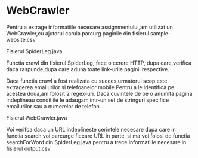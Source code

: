 # WebCrawler

Pentru a extrage informatiile necesare assignmentului,am utilizat un WebCrawler,cu ajutorul caruia
parcurg paginile din fisierul sample-website.csv

Fisierul SpiderLeg.java

Functia crawl din fisierul SpiderLeg, face o cerere HTTP, dupa care,verifica daca raspunde,dupa care
aduna toate link-urile paginii respective.

Daca functia crawl a fost realizata cu succes,urmatorul scop este extragerea emailurilor si telefoanelor
mobile.Pentru a le identifica pe acestea doua,am folosit 2 regex-uri. Daca cuvintele de pe o anumita pagina
indeplineau conditiile le adaugam intr-un set de stringuri specifice emailurilor sau a numerelor de telefon.

Fisierul WebCrawler.java

Voi verifca daca un URL indeplineste cerintele necesare dupa care in functia search voi parcurge fiecare 
URL in parte, si ma voi folosi de functia searchForWord din SpiderLeg.java pentru a trece informatiile necesare
in fisierul output.csv

